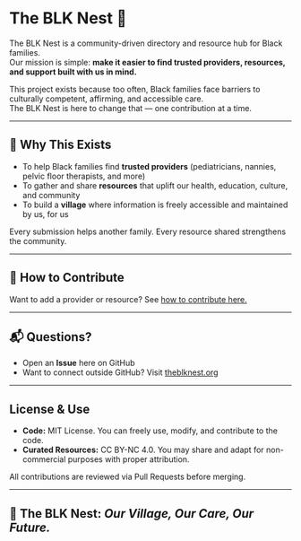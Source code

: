 # The BLK Nest 🪹

The BLK Nest is a community-driven directory and resource hub for Black families.  
Our mission is simple: **make it easier to find trusted providers, resources, and support built with us in mind.**

This project exists because too often, Black families face barriers to culturally competent, affirming, and accessible care.  
The BLK Nest is here to change that — one contribution at a time.

---

## 🌱 Why This Exists

- To help Black families find **trusted providers** (pediatricians, nannies, pelvic floor therapists, and more)  
- To gather and share **resources** that uplift our health, education, culture, and community  
- To build a **village** where information is freely accessible and maintained by us, for us  

Every submission helps another family. Every resource shared strengthens the community.  

---

## 🤝 How to Contribute

Want to add a provider or resource? See [how to contribute here.](/CONTRIBUTING.md)

---

## 📬 Questions?

- Open an **Issue** here on GitHub  
- Want to connect outside GitHub? Visit [theblknest.org](https://theblknest.org)  

---

## License & Use

- **Code:** MIT License. You can freely use, modify, and contribute to the code.
- **Curated Resources:** CC BY-NC 4.0. You may share and adapt for non-commercial purposes with proper attribution.

All contributions are reviewed via Pull Requests before merging.

---

## 🪹 The BLK Nest: *Our Village, Our Care, Our Future.*
